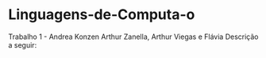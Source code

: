 # Linguagens-de-Computa-o
Trabalho 1 - Andrea Konzen
Arthur Zanella, Arthur Viegas e Flávia 
Descrição a seguir:
